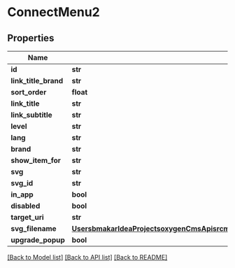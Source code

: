 # ConnectMenu2

## Properties
Name | Type | Description | Notes
------------ | ------------- | ------------- | -------------
**id** | **str** |  | [optional] 
**link_title_brand** | **str** |  | [optional] 
**sort_order** | **float** |  | [optional] 
**link_title** | **str** |  | [optional] 
**link_subtitle** | **str** |  | [optional] 
**level** | **str** |  | [optional] 
**lang** | **str** |  | [optional] 
**brand** | **str** |  | [optional] 
**show_item_for** | **str** |  | [optional] 
**svg** | **str** |  | [optional] 
**svg_id** | **str** |  | [optional] 
**in_app** | **bool** |  | [optional] 
**disabled** | **bool** |  | [optional] 
**target_uri** | **str** |  | [optional] 
**svg_filename** | [**UsersbmakarIdeaProjectsoxygenCmsApisrcmainresourcesstaticprivatecomponentssvgFilenameYamlSvgFilename**](UsersbmakarIdeaProjectsoxygenCmsApisrcmainresourcesstaticprivatecomponentssvgFilenameYamlSvgFilename.md) |  | [optional] 
**upgrade_popup** | **bool** |  | [optional] 

[[Back to Model list]](../README.md#documentation-for-models) [[Back to API list]](../README.md#documentation-for-api-endpoints) [[Back to README]](../README.md)

